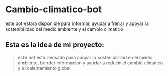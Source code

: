# Cambio-climatico-bot
este bot estara disponible para informar, ayudar a frenar y apoyar la sostenibilidad del medio ambiente y el cambio climatico

## Esta es la idea de mi proyecto:
> este bot esta pensado para apoyar la sostenibilidad en el medio ambiente, brindar informacion y ayudar a reducir el cambio climatico y el calentamiento global

